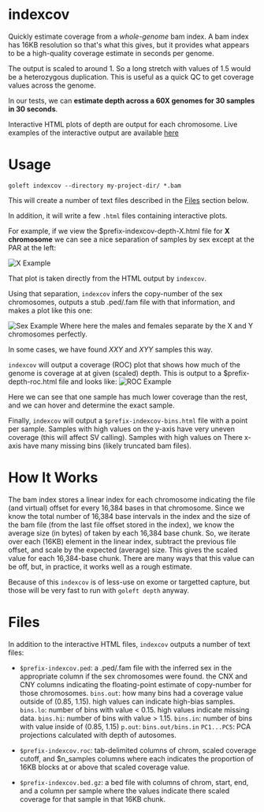 indexcov
========

Quickly estimate coverage from a *whole-genome* bam index. 
A bam index has 16KB resolution so that's what this gives, but it provides what appears to be a high-quality 
coverage estimate in seconds per genome.

The output is scaled to around 1. So a long stretch with values of 1.5 would be a heterozygous duplication.
This is useful as a quick QC to get coverage values across the genome.

In our tests, we can **estimate depth across a 60X genomes for 30 samples in 30 seconds**.

Interactive HTML plots of depth are output for each chromosome. Live examples of the interactive output are available [here](https://brentp.github.io/goleft/indexcov/index.html)

Usage
=====

```
goleft indexcov --directory my-project-dir/ *.bam
```

This will create a number of text files described in the [Files](#Files) section below.

In addition, it will write a few `.html` files containing interactive plots.

For example, if we view the $prefix-indexcov-depth-X.html file for **X chromosome** we can see a
nice separation of samples by sex except at the PAR at the left:

![X Example](https://cloud.githubusercontent.com/assets/1739/21597648/074f06ca-d10b-11e6-8732-e9a2e8d1ecb5.png "x example")

That plot is taken directly from the HTML output by `indexcov`.

Using that separation, `indexcov` infers the copy-number of the sex chromosomes, outputs a stub .ped/.fam file with that
information, and makes a plot like this one:

![Sex Example](https://cloud.githubusercontent.com/assets/1739/21627994/2973d464-d1d9-11e6-9962-5d3ac0f80329.png "sex example")
Where here the males and females separate by the X and Y chromosomes perfectly.

In some cases, we have found *XXY* and *XYY* samples this way.


`indexcov` will output a coverage (ROC) plot that shows how much of the genome is coverage at at given (scaled) depth.
This is output to a $prefix-depth-roc.html file and looks like:
![ROC Example](https://cloud.githubusercontent.com/assets/1739/21599983/b27fa4d8-d132-11e6-95b9-e9fa8ae64412.png "ROC example")

Here we can see that one sample has much lower coverage than the rest, and we can hover and determine the exact sample.


Finally, `indexcov` will output a `$prefix-indexcov-bins.html` file with a point per sample. Samples with high
values on the y-axis have very uneven coverage (this will affect SV calling). Samples with high values on There
x-axis have many missing bins (likely truncated bam files).

How It Works
============

The bam index stores a linear index for each chromosome indicating the file (and virtual) offset for every 16,384 bases in
that chromosome. Since we know the total number of 16,384 base intervals in the index and the size of the bam file (from the
last file offset stored in the index), we know the average size (in bytes) of taken by each 16,384 base chunk. So, we iterate
over each (16KB) element in the linear index, subtract the previous file offset, and scale by the expected (average) size. This
gives the scaled value for each 16,384-base chunk. There are many ways that this value can be off, but, in practice, it works
well as a rough estimate.

Because of this `indexcov` is of less-use on exome or targetted capture, but those will
be very fast to run with `goleft depth` anyway.

<a name="Files"></a> Files
==========================

In addition to the  interactive HTML files, `indexcov` outputs a number of text files:

+ `$prefix-indexcov.ped`: a .ped/.fam file with the inferred sex in the appropriate column if the sex chromosomes were found.
                          the CNX and CNY columns indicating the floating-point estimate of copy-number for those chromosomes.
                          `bins.out`: how many bins had a coverage value outside of (0.85, 1.15). high values can indicate high-bias samples.
                          `bins.lo`: number of bins with value < 0.15. high values indicate missing data.
                          `bins.hi`: number of bins with value > 1.15. 
                          `bins.in`: number of bins with value inside of (0.85, 1.15)
                          `p.out`: `bins.out/bins.in`
                          `PC1...PC5`: PCA projections calculated with depth of autosomes.

+ `$prefix-indexcov.roc`: tab-delimited columns of chrom, scaled coverage cutoff, and $n_samples columns where each indicates the
                          proportion of 16KB blocks at or above that scaled coverage value.
+ `$prefix-indexcov.bed.gz`: a bed file with columns of chrom, start, end, and a column per sample where the values indicate there
                             scaled coverage for that sample in that 16KB chunk.
